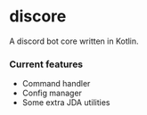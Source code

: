 # discore

A discord bot core written in Kotlin.


### Current features
- Command handler
- Config manager
- Some extra JDA utilities